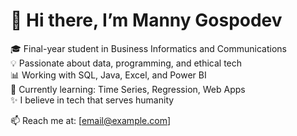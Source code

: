 # 👋 Hi there, I’m Manny Gospodev

🎓 Final-year student in Business Informatics and Communications  
💡 Passionate about data, programming, and ethical tech  
📊 Working with SQL, Java, Excel, and Power BI  
📌 Currently learning: Time Series, Regression, Web Apps  
✨ I believe in tech that serves humanity

📫 Reach me at: [email@example.com]

